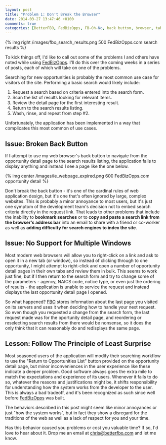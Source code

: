 ```yaml
---
layout: post
title: "Problem 1: Don't Break the Browser"
date: 2014-03-27 13:47:46 +0100
comments: true
categories: [BetterFBO, FedBizOpps, FB-Oh-No, back button, browser, tabs]
---
```

{% img right /images/fbo_search_results.png 500 FedBizOpps.com search results %}

To kick things off, I'd like to call out some of the problems I and others have noted while using [FedBizOpps](https://www.fbo.gov).  I'll do this over the coming weeks in a series of posts, each of which will take on one of the problems.

Searching for new opportunities is probably the most common use case for visitors of the site.  Performing a basic search would likely include:

1. Request a search based on criteria entered into the search form.
2. Scan the list of results looking for relevant items.
3. Review the detail page for the first interesting result.
4. Return to the search results listing.
5. Wash, rinse, and repeat from step #2.

Unfortunately, the application has been implemented in a way that complicates this most common of use cases.<!--more-->

## Issue: Broken Back Button ##

If I attempt to use my web browser's back button to navigate from the opportunity detail page to the search results listing, the application fails to display anything and instead I see a page like the one below.

{% img center /images/ie_webpage_expired.png 600 FedBizOpps.com opportunity detail %}

Don't break the back button - it's one of the cardinal rules of web application design, but it's one that's often ignored by large, complex websites.  This is probably a minor annoyance to most users, but it's just one symptom of the development team's decision not to embed search criteria directly in the request link.  That leads to other problems that include the inability to **bookmark searches** or to **copy and paste a search link from the browser's address bar** into an email to share with a friend or co-worker as well as **adding difficulty for search engines to index the site**.

## Issue: No Support for Multiple Windows ##

Most modern web browsers will allow you to right-click on a link and ask to open it in a new tab (or window), so instead of clicking through to one opportunity, I might attempt to right-click and open a number of opportunity detail pages in their own tabs and review them in bulk.  This seems to work just fine, but if I then return to the search form and try to change some of the parameters - agency, NAICS code, notice type, or even just the ordering of results - the application is unable to service the request and instead displays the last opportunity detail page I opened.

So what happened?  [FBO](https://www.fbo.gov) stores information about the last page you visited on its servers and uses it when deciding how to handle your next request.  So even though you requested a change from the search form, the last request made was for the oportunity detail page, and reordering or reselecting search results from there would be nonsense, so it does the only think that it can reasonably do and redisplays the same page.

## Lesson: Follow The Principle of Least Surprise #

Most seasoned users of the application will modify their searching workflow to use the "Return to Opportunities List" button provided on the opportunity detail page, but minor inconveniences in the user experience like these indicate a deeper problem.  Good software always goes the extra mile to match the expectations and experience of its users.  Whenever it fails to do so, whatever the reasons and justifications might be, it shifts responsibility for understanding how the system works from the developer to the user.  This is always a bad tradeoff, and it's been recognized as such since well before [FedBizOpps](https://www.fbo.com) was built.

The behaviors described in this post might seem like minor annoyances or just "how the system works", but in fact they show a disregard for the traditions of the web as well as a lack of respect for you and your time.


Has this behavior caused you problems or cost you valuable time?  If so, I'd love to hear about it.  Drop me an email at <chris@betterfbo.com> and let me know.
